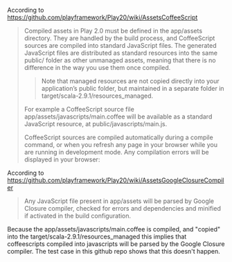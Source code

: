 According to https://github.com/playframework/Play20/wiki/AssetsCoffeeScript

> Compiled assets in Play 2.0 must be defined in the app/assets directory. They are handled by the build process, and CoffeeScript sources are compiled into standard JavaScript files. The generated JavaScript files are distributed as standard resources into the same public/ folder as other unmanaged assets, meaning that there is no difference in the way you use them once compiled.
>
> >Note that managed resources are not copied directly into your application’s public folder, but maintained in a separate folder in target/scala-2.9.1/resources_managed.
>
> For example a CoffeeScript source file app/assets/javascripts/main.coffee will be available as a standard JavaScript resource, at public/javascripts/main.js.
>
>CoffeeScript sources are compiled automatically during a compile command, or when you refresh any page in your browser while you are running in development mode. Any compilation errors will be displayed in your browser:

According to https://github.com/playframework/Play20/wiki/AssetsGoogleClosureCompiler

> Any JavaScript file present in app/assets will be parsed by Google Closure compiler, checked for errors and dependencies and minified if activated in the build configuration.

Because the app/assets/javascripts/main.coffee is compiled, and "copied" into the target/scala-2.9.1/resources_managed this implies that coffeescripts compiled into javascripts will be parsed by the Google Closure compiler. The test case in this github repo shows that this doesn't happen.